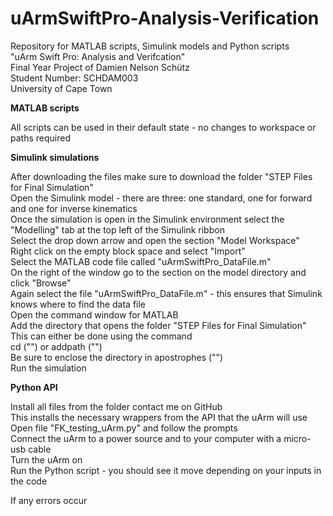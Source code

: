 # uArmSwiftPro-Analysis-Verification

Repository for MATLAB scripts, Simulink models and Python scripts</br>
"uArm Swift Pro: Analysis and Verifcation"</br>
Final Year Project of Damien Nelson Schütz </br>
Student Number: SCHDAM003</br>
University of Cape Town</br>

**MATLAB scripts**

All scripts can be used in their default state - no changes to workspace or paths required

**Simulink simulations**

After downloading the files make sure to download the folder "STEP Files for Final Simulation"</br>
Open the Simulink model - there are three: one standard, one for forward and one for inverse kinematics</br>
Once the simulation is open in the Simulink environment select the "Modelling" tab at the top left of the Simulink ribbon</br>
Select the drop down arrow and open the section "Model Workspace" </br>
Right click on the empty block space and select "Import"</br>
Select the MATLAB code file called "uArmSwiftPro_DataFile.m"</br>
On the right of the window go to the section on the model directory and click "Browse" </br>
Again select the file "uArmSwiftPro_DataFile.m" - this ensures that Simulink knows where to find the data file</br>
Open the command window for MATLAB</br>
Add the directory that opens the folder "STEP Files for Final Simulation" </br>
This can either be done using the command </br>
      cd ("<yourpathfolder>") or addpath ("<yourpathfolder>")</br>
Be sure to enclose the directory in apostrophes ("")</br>
Run the simulation

**Python API**

Install all files from the folder contact me on GitHub</br>
This installs the necessary wrappers from the API that the uArm will use</br>
Open file "FK_testing_uArm.py" and follow the prompts</br>
Connect the uArm to a power source and to your computer with a micro-usb cable</br>
Turn the uArm on </br>
Run the Python script - you should see it move depending on your inputs in the code

If any errors occur

